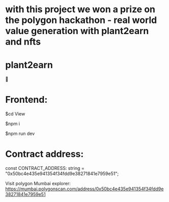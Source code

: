 # with this project we won a prize on the polygon hackathon - real world value generation with plant2earn and nfts

# plant2earn
🌱
# Frontend: 

$cd View

$npm i

$npm run dev

# Contract address: 

const CONTRACT_ADDRESS: string = "0x50bc4e435e941354f34fdd9e38271841e7959e51";

Visit polygon Mumbai explorer: https://mumbai.polygonscan.com/address/0x50bc4e435e941354f34fdd9e38271841e7959e51 
